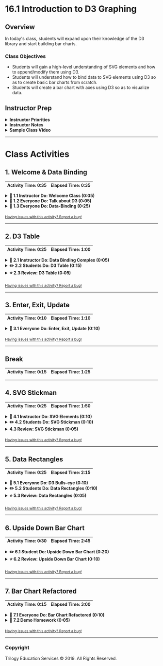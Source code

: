 # 16.1 Introduction to D3 Graphing

## Overview

In today's class, students will expand upon their knowledge of the D3 library and start building bar charts.

### Class Objectives

* Students will gain a high-level understanding of SVG elements and how to append/modify them using D3.
* Students will understand how to bind data to SVG elements using D3 so as to create basic bar charts from scratch.
* Students will create a bar chart with axes using D3 so as to visualize data.

## Instructor Prep

<details>
  <summary><strong>Instructor Priorities</strong></summary>

* Students should have a firm understanding of scalable vector graphics and their benefits over other image formats.

* Students should be able to append SVG elements to a web page and style them according to a dataset

* The class should have a firm understanding of how to bind SVG elements to data through using D3.

* Students should feel confident in their ability to create a basic bar chart with axes using D3 and SVG elements.

</details>

<details>
  <summary><strong>Instructor Notes</strong></summary>

* The overall purpose of today's lesson is to have students create a basic bar chart and walk away with an understanding of some key D3 concepts.

* D3 can be very daunting at first. Let your students know that practice makes perfect in this case and that, the more they work with this library, the more sense it will make to them.

* Please reference our [Student FAQ](../../../05-Instructor-Resources/README.md#unit-16-d3) for answers to questions frequently asked by students of this program. If you have any recommendations for additional questions, feel free to log an issue or a pull request with your desired additions.

* Have your TAs reference the [6.3-TimeTracker](TimeTracker.xlsx) to help keep track of time during class.

</details>

<details>
  <summary><strong>Sample Class Video</strong></summary>

* To view an example class lecture visit (Note video may not reflect latest lesson plan):
  [Class Video](https://codingbootcamp.hosted.panopto.com/Panopto/Pages/Viewer.aspx?id=0d99d7a9-0342-41f4-94ca-a87b00084283)

</details>

- - -

# Class Activities

## 1. Welcome & Data Binding

| Activity Time:       0:35 |  Elapsed Time:      0:35  |
|---------------------------|---------------------------|

<details>
  <summary><strong>📣 1.1 Instructor Do: Welcome Class (0:05)</strong></summary>

* Take a moment to welcome your class and introduce them to this weeks topic: D3!

* We briefly discussed D3 a few weeks ago when we first began learning about web technologies, but we'll start class off by slacking out the following links for students to browse for a few minutes:

* [D3 Official Website](https://d3js.org/)

* [D3 Gallery](https://github.com/d3/d3/wiki/Gallery)

* Students should expect to be called on to tell the class something they've learned about D3.

* Send out the following files for students to reference as they progress through this week's activities:

  [D3_Reference_Guide](../Supplemental/D3_Reference_Guide.pdf)

  [StudentGuide](../StudentGuide.md)

</details>

<details>
  <summary><strong>🎉 1.2 Everyone Do: Talk about D3 (0:05)</strong></summary>

* After students have had a few minutes to browse the links slacked out, have a few volunteers tell the class what they were able to learn about D3.

* Try asking students the following:

  1. What does D3 stand for?

     * Data-Driven-Documents

  2. What language is D3 written in?

     * Plain JavaScript, it's a JavaScript library.

  3. What are some examples of types of charts that can be created with D3?

     * Bar Charts, Line Charts, Bubble Charts, Tree Layouts. Even maps such as Choropleth maps can be created using D3.

  4. What are some of D3's features?

     * **Selections**: D3 makes it simple to create, read, and update elements in the DOM with its easy to follow method chaining syntax.

     * **Transitions**: D3 makes animating and transitioning elements on the page a breeze.

     * **Data-Binding**: D3 allows us to associate data with elements in the DOM, or elements which will appear in the DOM later. With this, we bind the data once and can programmatically change and update parts of the DOM as the data changes.

</details>

<details>
  <summary><strong>🎉 1.3 Everyone Do: Data-Binding (0:25)</strong></summary>

* Instructor Notes:

  * This activity should be live coded in the console as along with students. It is designed for students to explore how D3 data binding affects DOM elements.

  * Use the [demo.js](Activities/01-Evr_Binding_Data/Solved/demo.js) for guidance as you live code.

  * Take time and allow students to follow along and catch up when needed.

* Open [index.html](Activities/01-Evr_Binding_Data/Solved/index.html) in a browser window, send out the [unsolved folder](Activities/01-Evr_Binding_Data/Unsolved) and ask students to open [index.html](Activities/01-Evr_Binding_Data/Unsolved/index.html) in a browser and follow along. A javascript file has also been included if they choose to use it for notes.

  1. **.each()**

  * First, review with students how to select DOM elements using D3. Ask the students how they would go about selecting all of the `li` elements inside of `ul` tag. This code returns a selection object containing all of the `li` elements from the DOM.

  ![01-Evr_Binding_Data-each1](Images/01-Evr_Binding_Data-each1.png)

  * Chaining this selection object with the `.each()` method allows us to call a function on each of the elements in the object. In this case, we use the optional parameters `(d, i)` which, by default, is the data property of the element as well as its index in the selector object. This is very similar to using `.map()` or `.forEach()` to iterate through the array.

  * Here we use the `this` keyword to log the element.

  * The data object is undefined because we have yet to bind data to these elements.

    ![01-Evr_Binding_Data-each2](Images/01-Evr_Binding_Data-each2.png)

  2. **.data()**

  * Chaining .data() with the selector allows us to bind data to the selected elements.

  * Demonstrate to students that using the `.data()` method allows us to pass an array and each item in the array is bound to the elements one-by-one. However, if the array length does not match the number of elements in the selector object, not all elements may be updated or some of the items in the array may be ignored. We will address this further in part 4.

    ![01-Evr_Binding_Data-data1](Images/01-Evr_Binding_Data-data1.png)

  * You may want to show students where the data property is changed within the selector object.

    ![01-Evr_Binding_Data-data2](Images/01-Evr_Binding_Data-data2.png)

  3. **Multiple Methods**

  * Once data is bound to an element, we can use a variety of functions to manipulate those elements. Here, we use `text()` with a callback function. This callback function is called with each element in the selection.

  ![01-Evr_Binding_Data-multiple1](Images/01-Evr_Binding_Data-multiple1.png)

  * We can also modify the data property before assigning new text.

    ![01-Evr_Binding_Data-multiple2](Images/01-Evr_Binding_Data-multiple2.png)

  4. **.enter()**

  * As seen in Part 2, the `data()` method has limitations when the amount of data does not match the number of selected elements. Once again, demonstrate that this code ignores the last two items in the array because they are the only the elements with which to bind the data.

    ![01-Evr_Binding_Data-enter1](Images/01-Evr_Binding_Data-enter1.png)

  * Show them attempting to append a new `li` will also not give them the desired result.

    ![01-Evr_Binding_Data-enter2](Images/01-Evr_Binding_Data-enter2.png)

  * After running the above code, demonstrate the effect of the code by showing them the html elements in the inspector.

    ![01-Evr_Binding_Data-fail](Images/01-Evr_Binding_Data-fail.png)

  * To handle additional data, we complete a two step process. First, we update the existing elements. Then, we create new elements by using `enter()` to create a sub-selection for the data that hasn't been mapped to an element yet. They are just waiting for a nice element to come along so they can settle down.

    ![01-Evr_Binding_Data-enter_correct](Images/01-Evr_Binding_Data-enter_correct.png)

  * Note that we will cover an easier way to complete this process later.

  * Using `.enter()` without first updating the current elements will result in the original elements retaining their data property while new elements are created.

    ![01-Evr_Binding_Data-enter_output2](Images/01-Evr_Binding_Data-enter_output2.png)

  5. **.exit()**

  * In order to remove an element based on the number of data properties, use `.exit()` and `.remove()`. `exit()` creates a selection of the surplus, and `.remove()` removes those elements from the DOM.

  ![01-Evr_Binding_Data-exit](Images/01-Evr_Binding_Data-exit.png)

</details>

<sub>[Having issues with this activity? Report a bug!](https://bit.ly/2JSY3CJ)</sub>

- - -

## 2. D3 Table

| Activity Time:       0:25 |  Elapsed Time:      1:00  |
|---------------------------|---------------------------|

<details>
  <summary><strong>📣 2.1 Instructor Do: Data Binding Complex (0:05)</strong></summary>

* Open [index.html](Activities/02-Ins_Complex_Data/Solved/index.html) in a browser to demonstrate the application, then open the file in a text editor to show students the html.

  * The file uses bootstrap which gives access to their styling and classes.

  * There is a `div` with class `img-gallery` that also utilizes bootstrap's grid system with the `row` class.

  * The task will require creating a `div` with class `column-md-4`, as well as the class `thumbnail` for each gif from `complexData`.

* Open [demo.js](Activities/02-Ins_Complex_Data/Solved/index.html) and go over the code with students.

  * First, select the `div` with the class `img-gallery`.

  * Then, select all `div`s in the `img-gallery div` even though none currently exist. This ensures that we have the right selector object structure.

  * Use .data() with `.enter()` to create placeholder elements for the data (a.k.a. a virtual selection). Then, use `append("div")` to append a `div` element to those placeholders.

  * The `classed()` method allows us to assign these `div`s a class. The second parameter should be a boolean. `true` will add class to the element while `false` will remove that class.

  * Lastly, `html()` will allow us to set the html inside of those `div` elements to an image tag with a src url. Note that `d` refers to a single item from the array. In this case, each item is an object, so `d.url` refers to the url inside of the object.

  ![02-Ins_Complex_Data1](Images/02-Ins_Complex_Data1.png)

  * View the changes in the browser console.

  ![02-Ins_Complex_Data2](Images/02-Ins_Complex_Data2.png)

</details>

<details>
  <summary><strong>✏️ 2.2 Students Do: D3 Table (0:15)</strong></summary>

* In this activity students will create a D3 Table using data binding.

* Open [index.html](Activities/03-Stu_D3_Table/Solved/index.html) in a browser to demonstrate the final product.

* **Files:**

  * [index.html](Activities/03-Stu_D3_Table/Unsolved/index.html)

  * [table.js](Activities/03-Stu_D3_Table/Unsolved/table.js)

* **Instructions:**

  * Use the starter code provided to create a table using D3 data binding.

  * Your code should use D3 data binding to create a table from the `austin_weather` data provided.

* **Hint:**

  * Use the `.html()` method to add several `td` elements inside each table row.

</details>

<details>
  <summary><strong>⭐ 2.3 Review: D3 Table (0:05)</strong></summary>

* Open [table.js](Activities/03-Stu_D3_Table/Solved/table.js) and go over the code line-by-line with students.

* First, select `tbody` and then use `selectAll("tr")` to return a selector object.

* Then, bind the data, and use `enter()` in conjunction with `.append("tr")` to create table rows for each item in the austin_weather array.

* Finally, use the `html()` method to add table cells containing the information from each object in the array.

  ![03-Stu_D3_Table](Images/03-Stu_D3_Table.png)

</details>

<sub>[Having issues with this activity? Report a bug!](https://bit.ly/2yAPTwu)</sub>

- - -

## 3. Enter, Exit, Update

| Activity Time:       0:10 |  Elapsed Time:      1:10  |
|---------------------------|---------------------------|

<details>
  <summary><strong>🎉 3.1 Everyone Do: Enter, Exit, Update (0:10)</strong></summary>

* Open [index.html](Activities/04-Evr_Enter_Exit_Update/Solved/index.html) in a browser. Send the [04-Evr_Enter_Exit_Update](Activities/04-Evr_Enter_Exit_Update/Solved) files to students so that they may follow along with the exercise.

* Open the inspector in the browser to show students the current html elements. Highlight for students that we used css styling to create blocks for the class `.temps`. Also point out that these elements are child elements of a div with the id `content`.

  ![04-Evr_Enter_Exit_Update_html](Images/04-Evr_Enter_Exit_Update_html.png)

* Go through the sets of code in [demo.js](Activities/04-Evr_Enter_Exit_Update/Solved/index.html) by live coding or copy and pasting into the console.

  1. **Basic Data Bind**

  * Run the first set of code in the console so that students may see its effect. Ask a student to explain it to the class.

  * Make sure the following points are covered:

    * First, a selection is created that contains all of the divs with the class `temps`.

    * The `.data()` function is used to bind the data to each of the selected divs. After data binding, the style for each div element is changed using the `.style()` function. The `.style()` function uses the data bound to each element to change the height of the div by returning the concatenation of d (the integer in the austin_temps array) with px which is required to set the height.

    * Make sure to stress that this process only updates current elements. No additional elements are created to represent the last two items in the array.

    ![04-Evr_Enter_Exit_Update_bind](Images/04-Evr_Enter_Exit_Update_bind.png)

  2. **Updating New Elements**

  * Refresh the browser so that students can correctly see the effect of the next piece of the code.

  * Run the code under #2 in the demo.js file in the console. Show the students that only the new elements are affected. Ask the students to volunteer an answer as to why that is the case.

    * Using `enter()` with `append()` creates a sub-selection of only new elements.

    * These must be given the correct class in order apply the original styling then adjust the height.

    ![04-Evr_Enter_Exit_Update_new](Images/04-Evr_Enter_Exit_Update_new.png)

  3. **Only Updating Old Elements**

  * Refresh the browser and run the code in part 3. Give students some time to think about why the height of all the elements were not changed by this code before asking for a volunteer.

  * Highlight the following:

    * Once we chain the `selection` variable with `enter()` and `append()`  it creates a sub-selection of only the new elements.

    * Since we never return the sub-selection to a variable, when we style `selection`, it only styles the original elements. If we were to reassign the selection variable during the step with `enter()`, the styling changes would only be applied to the new elements.

    ![04-Evr_Enter_Exit_Update_old](Images/04-Evr_Enter_Exit_Update_old.png)

  4. **Updating Old and New Elements**

  * Refresh the browser and either live code or copy/paste the code from part 4 into the console. Go over the code before showing students the output.

    * The use of `merge()` after appending new elements now changes the selection object to include both new and old elements.

    * Now, when we use `.style()` to update the height, all elements are affected.

    ![04-Evr_Enter_Exit_Update_all](Images/04-Evr_Enter_Exit_Update_all.png)

  5. **Exit Pattern Revisited**

  * Before running part 5 in the console, refresh the page and go over the code.

    * The code here is designed to handle an array length of any size.

      * If there is additional data present, the code will append and merge those new items into the selection.

      * If there is less data than elements, the extra elements without bound data will simply be removed using the `.exit().remove()` sequence.

      ![04-Evr_Enter_Exit_Update_all](Images/04-Evr_Enter_Exit_Update_all.png)

  6. **One Function to Handle Everything**

  * By putting the above sequence into a function as shown in part 6, we can handle any combination of data and elements. This is know as the `enter, update, exit pattern`.

  * Show students the function in part six and then demonstrate how it works for the data under Test 1 and Test 2.

    ![04-Evr_Enter_Exit_Update_function](Images/04-Evr_Enter_Exit_Update_function.png)

</details>

<sub>[Having issues with this activity? Report a bug!](https://bit.ly/2VaowRF)</sub>

- - -

## Break

| Activity Time:       0:15 |  Elapsed Time:      1:25  |
|---------------------------|---------------------------|

- - -

## 4. SVG Stickman

| Activity Time:       0:25 |  Elapsed Time:      1:50  |
|---------------------------|---------------------------|

<details>
  <summary><strong>📣 4.1 Instructor Do: SVG Elements (0:10)</strong></summary>

* Up to this point in time, we have been using HTML and CSS to create basic web pages and layouts but have not specifically used them to create unique images on the page. Through using **S**calable **V**ector **G**raphics, however, we can in a sense "draw" images on the page as if it were a painter's canvas.

  * SVG is an XML-based vector image format for two-dimensional graphics that supports interactivity and animation. All modern web browsers now include SVG rendering support.

  * As opposed to bitmap images (JPEG, GIF, PNG) which become more visibly pixelated when scaled up, SVG files can scale to any size and retain their smoothness. Send out the following link to show students an example of SVG vs. PNG at different scales. [SVG vs PNG](http://www.compatt.com/lab/IandA/IandA_00-00-02.htm)

* Open [05-Ins_SVG](Activities/05-Ins_SVG/Solved/index.html) both in a text editor and a browser and show the class how an SVG element is being used to draw shapes on the screen.

  * The `<svg>` tag tells the browser that we are going to be using scalable vector graphics to draw on the page. All of the shapes drawn are relative to the height wand width of this DOM.

  * The tags within the `<svg>` tells the browser which shape is being drawn.

    * Each shape has different requirements and standards for how the shape is drawn. For example, the `x` and `y` attributes in the `<rect>` tag refer the upper left hand corner of the shape while the circle requires a `cx` and `cy` attribute. These attributes refer to the center of the circle. A line requires two set of coordinates for the start and end of the line.

    ![Basic SVG1](Images/05-Ins_SVG1.png)

    * Change the attributes of the shapes to demonstrate how an SVG works.

      * Adjust the attributes of the elements. Show the students that if I shapes dimensions go beyond the dimensions of the SVG viewport, the shape is cut off.

      * Also, show the students that by default, the first element is at the "back" of the SVG while the last element is at the "front". In other words, the first element listed is "painted" first, then other elements can be "painted" on top.

      ![Basic SVG2](Images/05-Ins_SVG2.png)

    * We can also change the styling of the rectangle by applying CSS rules to it as well.

      ![Basic SVG2](Images/05-Ins_SVG2.png)

</details>

<details>
  <summary><strong>✏️ 4.2 Students Do: SVG Stickman (0:10)</strong></summary>

* In this activity, students will research and utilize SVG elements to create a stick figure.

* **Instructions:**

  * Create a new html file, then use SVG shapes to draw an SVG Stickman.

* **Hint:**

  * [SVG Shape Reference](https://developer.mozilla.org/en-US/docs/Web/SVG/Tutorial/Basic_Shapes)

</details>

<details>
  <summary><strong> 4.3 Review: SVG Stickman (0:05)</strong></summary>

* Since this is a student artist rendering of a stickman, they are bound to have different solutions. However, highlight the use of the `stroke`, `stroke-width`, and `fill` attributes here used to create an open circle.

  ![06-Stu_SVG_Stickman](Images/06-Stu_SVG_Stickman.png)

</details>

<sub>[Having issues with this activity? Report a bug!](https://bit.ly/3bWJ0UP)</sub>

- - -

## 5. Data Rectangles

| Activity Time:       0:25 |  Elapsed Time:      2:15  |
|---------------------------|---------------------------|

<details>
  <summary><strong>📣 5.1 Everyone Do: D3 Bulls-eye (0:10)</strong></summary>

* The goal of this activity is to create a bulls-eye using data binding and SVG files.

* Open and send out [index.html](Activities/07-Evr_D3_Bullseye/Solved/index.html) and  students so that they may follow along as you live code using [demo.js](Activities/07-Evr_D3_Bullseye/Solved/demo.js) as a reference. Explain the code as you enter it line by line into the console.

* First, show students how to use D3 to create a single circle with an open center.

  1. Note that the `<body>` of the html is empty so all elements will be made from scratch.

  2. Add an `svg` element to the page and save it to a variable.

  3. Then, chain the variable with the `attr()` method to give assign its height and width.

  4. Append a single circle to the SVG and assign it the appropriate attributes.

```javascript
var svg = d3.select("body").append("svg")
svg.attr("width","100px").attr("height", "100px");

svg.append("circle")
  .attr("cx", 50)
  .attr("cy", 25)
  .attr("r", 25)
  .attr("stroke", "gray")
  .attr("stroke-width", "5")
  .attr("fill", "none")
```

* Refresh the page and explain that since concentric circles, like in a bulls-eye, have the same center coordinates, we can use D3 to bind an array of varying radii to `<circle>` elements and create 3 circles of varying size.

  1. Follow steps two and three from above to append an svg to the body and set its height and width.

  2. Create a selector object named `circles` by chaining the `svg` variable with  `selectAll("circles")`. Remember that this is required to set up the appropriate selector object structure.

  3. Create a variable to hold an array with data that will eventually be assigned to the radius, `r`, attribute. The array will have to hold values in descending order since the want to render the largest circle first and end with the smallest.

  4. Use the `enter()` and `append()` methods to create new circles bound to your array. All attributes remain constant except the radius.

```javascript
var svg = d3.select("body").append("svg");

svg.attr("width", "100px").attr("height", "100px");

var circles = svg.selectAll("circle");

var rValues = [40, 25, 10];

circles.data(rValues)
    .enter()
    .append("circle")
    .attr("cx", 50)
    .attr("cy", 50)
    .attr("r", function(d) {
      return d;
    })
    .attr("stroke", "black")
    .attr("stroke-width", "5")
    .attr("fill", "red");
```

  ![07-Evr_D3_Bullseye3](Images/07-Evr_D3_Bullseye3.png)

</details>

<details>
  <summary><strong>✏️ 5.2 Students Do: Data Rectangles (0:10)</strong></summary>

* This activity requires students to use D3 and data binding to append a rectangle with a dynamic height to the page.

* **Files:**

  * [index.html](Activities/08-Stu_Data_Rectangles/Unsolved/index.html)

  * [app.js](Activities/08-Stu_Data_Rectangles/Unsolved/app.js)

  * [style.css](Activities/08-Stu_Data_Rectangles/Unsolved/style.css)

  * [README.md](Activities/08-Stu_Data_Rectangles/README.md)

* **Instructions:**

  * Use the given javascript file and D3 to accomplish this following.

    1. Append an `SVG` element to the div provided in the starter html file. The SVG element should have a width of 600 px and a height of 400 px. Create a variable to reference this element.

    2. Bind the data from the given `booksReadThisYear` array and append a rectangle with a height ten times the value of the the item in the array.

* **Bonus**

  * Using the given css file, change your javascript so that when you hover over the rectangle it changes color.

</details>

<details>
  <summary><strong>⭐ 5.3 Review: Data Rectangles (0:05)</strong></summary>

* Open [app.js](Activities/08-Stu_Data_Rectangles/Solved/app.js) and go over the code with students.

  * First, we create an SVG element within the `<div>` with id `svg-area` with the height and width requested.

    * Explain that, although the exercises today created basic web applications with a single visualization, as they become more complicated it is common practice to use classes and ids to stay organized.

  * In a case this like this, where there is only one data point, one option is to append an element first and then bind it to the single item array. Here, the enter pattern was not necessary but it yields an equivalent result.

  * Then, set the attributes of the rectangle while setting the `height` dynamically.

  * For the bonus, the css file is given and can be utilized by simply using `classed()` to set the class of the rectangle to `bar`.

  ![08-Stu_Data_Rectangles](Images/08-Stu_DataRectangles.png)

</details>

<sub>[Having issues with this activity? Report a bug!](https://bit.ly/2JNC0NT)</sub>

- - -

## 6. Upside Down Bar Chart

| Activity Time:       0:30 |  Elapsed Time:      2:45  |
|---------------------------|---------------------------|

<details>
  <summary><strong>✏️ 6.1 Student Do: Upside Down Bar Chart (0:20)</strong></summary>

* This activity builds off the last. Here, students build their own bar chart using data binding from a given dataset.

* **Files**

  * [index.html](Activities/09-Stu_UpsideDownBarChart/Unsolved/index.html)

  * [app.js](Activities/09-Stu_UpsideDownBarChart/Unsolved/app.js)

* **Instructions:**

  * Add code to [app.js](Activities/09-Stu_UpsideDownBarChart/Unsolved/app.js) in order to complete a bar chart using data binding.

  * Position and style each bar based on the data it represents.

* **Bonus:**

  * So far we have been making vertical bar charts exclusively... But we could also apply what we have learned thus far to making horizontal bar charts! Using your newfound knowledge of data-binding and graphing using D3, see if you can create a horizontal bar chart!

  * Since the next step in creating bar charts is to flip them right-side-up, experiment with your code a little bit and see if you can figure out how to manage this.

* **Hints:**

  * Look at the previous activities for reference!

  * See this [article on data-joins with D3](https://bost.ocks.org/mike/join/), written by D3 creator, Mike Bostock.

</details>

<details>
  <summary><strong>⭐ 6.2 Review: Upside Down Bar Chart (0:10)</strong></summary>

* While this activity is similar to [08-Stu_Data_Rectangles](Activities/08-Stu_Data_Rectangles/Solved), there are a couple of extra challenges involved.

* Open [09-Stu_UpsideDownBarChart](Activities/09-Stu_UpsideDownBarChart/Solved/app.js) and go over the code with students.

  * Create an svg inside of the id `svg-area` and set its height and width. Create a reference with a variable.

    ![09-Stu_UpsideDownBarChart1](Images/09-Stu_UpsideDownBarChart1.png)

  * Create the appropriate selector object by using \`selectAll("rects").

  * Use the enter pattern.

  * Set width. Set height dynamically by increasing the data value by a factor of 10.

  * The x coordinate must move over by more than the width each time a rectangle is created. In this example, the width is 50px. In order to have a spacing of 10px, use a callback function with two parameters: d, for data, and i, for the index in the array. Increase the x coordinate of the bar by 60 each time by returning `i * 60`.

    ![09-Stu_UpsideDownBarChart2](Images/09-Stu_UpsideDownBarChart2.png)

  * For the first bonus, creating a horizontal bar chart is as simple as flipping the x and y attributes. For example, create width and the y coordinate of the rectangle dynamically rather than the height and x-coordinate.

    ![09-Stu_UpsideDownBarChart3](Images/09-Stu_UpsideDownBarChart3.png)

  * For the second bonus, explain that the bars are drawn from top down. In order for them to be flush with what would be the x-axis, you must move them down the svg element by the distance they are from the bottom. This can be calculated by taking the difference of the height of the svg and the height of the bar. Adding this piece of code to the vertical chart creation will accomplish this:

  ![09-Stu_UpsideDownBarChart4](Images/09-Stu_UpsideDownBarChart4.png)

</details>

<sub>[Having issues with this activity? Report a bug!](https://bit.ly/39T8hxw)</sub>

- - -

## 7. Bar Chart Refactored

| Activity Time:       0:15 |  Elapsed Time:      3:00  |
|---------------------------|---------------------------|

<details>
  <summary><strong>🎉 7.1 Everyone Do: Bar Chart Refactored (0:10)</strong></summary>

* Have students keep their code from [09-Stu_UpsideDownBarChart](Activities/09-Stu_UpsideDownBarChart/) open for this next activity and have them follow along.

* Using [09-Stu_UpsideDownBarChart](Activities/09-Stu_UpsideDownBarChart/Solved/app.js) live code additions and changes until it matches [10-Evr_Groups](Activities/10-Evr_Bar_Chart_Refactored/Solved/app.js).

* Explain the following:

  * It is common practice to use `g` (group) tag for SVG elements. This allows changes like geometric transformations to be applied to the entire group.

  * After the code where a reference to the svg is created, create a variable called `svgGroup` by appending `g`, and using `attr()` to set the `transform` attribute equal to `translate(50, 100)`.

    * Explain to students that this means that the group will be moved right 50px and down 100px. 50 will be added to the original x-coordinate of the group, and 100 will be added to the original y coordinate of the group.

    * Send out this link to give students more reference on this topic: <https://bost.ocks.org/mike/d3/workshop/#107>

  * Replace `svg` before the `selectAll` method with `svgGroup` because we want to append the rectangles to the group inside of the SVG.

  ![10-Evr_Bar_Chart_Refactored1](Images/10-Evr_Bar_Chart_Refactored1.png)

  * Open [10-Evr_Groups](Activities/10-Evr_Bar_Chart_Refactored/Solved/index.html) in a browser to show students the output of the code. Also open the inspector and show them how the group is organized.

  ![10-Evr_Bar_Chart_Refactored2](Images/10-Evr_Bar_Chart_Refactored2.png)

</details>

<details>
  <summary><strong>📣 7.2 Demo Homework (0:05)</strong></summary>

* If time allows, show student what they will be able to create this week for the homework assignment.

  * Open [16-D3 HW Solution](../../../02-Homework/16-D3/Solutions), run a server, and open [index.html](../../../02-Homework/16-D3/Solutions) by visiting `localhost:8000`.

  * Click on the axis titles to show students how the graph transitions dynamically.

</details>

<sub>[Having issues with this activity? Report a bug!](https://bit.ly/3dXJAU9)</sub>

- - -

### Copyright

Trilogy Education Services © 2019. All Rights Reserved.

